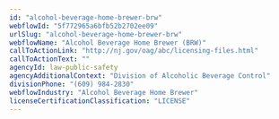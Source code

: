 ```yaml
---
id: "alcohol-beverage-home-brewer-brw"
webflowId: "5f772965a6bfb52b2702ee09"
urlSlug: "alcohol-beverage-home-brewer-brw"
webflowName: "Alcohol Beverage Home Brewer (BRW)"
callToActionLink: "http://nj.gov/oag/abc/licensing-files.html"
callToActionText: ""
agencyId: law-public-safety
agencyAdditionalContext: "Division of Alcoholic Beverage Control"
divisionPhone: "(609) 984-2830"
webflowIndustry: "Alcohol Beverage Home Brewer"
licenseCertificationClassification: "LICENSE"
---
```

